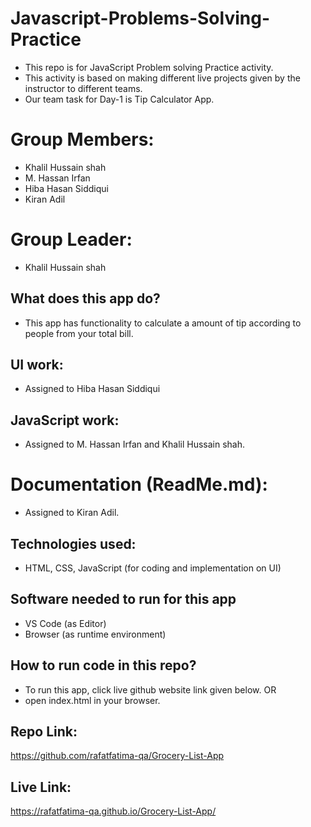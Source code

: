 # Javascript-Problems-Solving-Practice
- This repo is for JavaScript Problem solving Practice activity.
- This activity is based on making different live projects given by the instructor to different teams.
- Our team task for Day-1 is Tip Calculator App.

# Group Members:
- Khalil Hussain shah
- M. Hassan Irfan
- Hiba Hasan Siddiqui
- Kiran Adil

# Group Leader:
- Khalil Hussain shah

## What does this app do?
- This app has functionality to calculate a amount of tip according to people from your total bill. 

## UI work:
- Assigned to Hiba Hasan Siddiqui 

## JavaScript work:
- Assigned to M. Hassan Irfan and Khalil Hussain shah.

# Documentation (ReadMe.md):
- Assigned to Kiran Adil.

## Technologies used:
- HTML, CSS, JavaScript (for coding and implementation  on UI)

## Software needed to run for this app
- VS Code (as Editor)
- Browser (as runtime environment)

## How to run code in this repo?
- To run this app, click live github website link given below.
OR
- open index.html in your browser.

## Repo Link:
https://github.com/rafatfatima-qa/Grocery-List-App

## Live Link:
https://rafatfatima-qa.github.io/Grocery-List-App/
